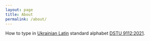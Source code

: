 ```yaml
---
layout: page
title: About
permalink: /about/
---
```


How to type in [Ukrainian Latin](https://en.wikipedia.org/wiki/Ukrainian_Latin_alphabet) standard alphabet [DSTU 9112:2021](https://uk.wikipedia.org/wiki/ДСТУ_9112:2021).
